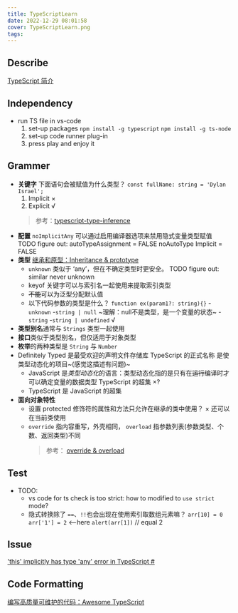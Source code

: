 ```yaml
---
title: TypeScriptLearn
date: 2022-12-29 08:01:58
cover: TypeScriptLearn.png
tags:
---
```


## Describe

[TypeScript 简介](https://cloud.tencent.com/developer/article/1188631)  

## Independency

- run TS file in vs-code
  1. set-up packages
     `npm install -g typescript`
     `npm install -g ts-node`
  2. set-up code runner plug-in
  3. press play and enjoy it

## Grammer

- **关键字** 下面语句会被赋值为什么类型？
  `const fullName: string = 'Dylan Israel';`
  1. Implicit ×
  2. Explicit √
  > 参考：[typescript-type-inference](https://www.schibsted.pl/blog/typescript-type-inference/)
- **配置** `noImplicitAny` 可以通过启用编译器选项来禁用隐式变量类型赋值
  TODO figure out:
  autoTypeAssignment = FALSE
  noAutoType
  Implicit = FALSE
- **类型**
  [继承和原型：Inheritance & prototype](https://developer.mozilla.org/zh-CN/docs/Web/JavaScript/Inheritance_and_the_prototype_chain)  
  - `unknown` 类似于 ‘any’，但在不确定类型时更安全。
    TODO figure out:
    similar
    never
    unknown
  - keyof 关键字可以与索引名一起使用来提取索引类型
  - ~~不能~~可以为泛型分配默认值
  - 以下代码参数的类型是什么？
    `function ex(param1?: string){}`
    -`unknown`
    -`string | null` ~理解：null不是类型，是一个变量的状态~
    -`string`
    -`string | undefined` √
- **类型别名**通常与 `Strings` 类型一起使用
- **接口**类似于类型别名，但仅适用于对象类型
- **枚举**的两种类型是 `String` 与 `Number`
- Definitely Typed 是最受欢迎的声明文件存储库
  TypeScript 的正式名称
  是使类型动态化的项目~(感觉这描述有问题)~
  - JavaScript 是*类型动态化*的语言：类型动态化指的是只有在~~运行~~编译时才可以确定变量的数据类型
  TypeScript 的超集 ×?
  - TypeScript 是 JavaScript 的超集
- **面向对象特性**
  - 设置 protected 修饰符的属性和方法只允许在继承的类中使用？ ×
    还可以在当前类使用
  - `override` 指内容重写，外壳相同，
    `overload` 指参数列表(参数类型、个数、返回类型)不同
    > 参考： [override & overload](https://www.runoob.com/java/java-override-overload.html)

## Test

- TODO:
  - vs code for ts check is too strict: how to modified to `use strict` mode?
  - 隐式转换除了 `==`、`!!`也会出现在使用索引取数组元素嘛？
    `arr[10] = 0`
    `arr['1'] = 2` <--here
    `alert(arr[1])` // equal 2

## Issue

['this' implicitly has type 'any' error in TypeScript #](https://bobbyhadz.com/blog/typescript-this-implicitly-has-type-any)

## Code Formatting

[编写高质量可维护的代码：Awesome TypeScript](https://mp.weixin.qq.com/s?__biz=Mzg3NTcwMTUzNA==&mid=2247486311&idx=1&sn=e673c558cde252bcd3357074fbf0a365&source=41)
